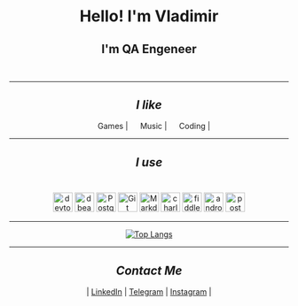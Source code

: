 <div align="center">

# Hello! I'm Vladimir

## I'm QA Engeneer <br><br><hr>

## **_I like_**

<img width="14px" src="https://user-images.githubusercontent.com/60035393/149417705-cc34cf52-a359-4e36-894b-fdcb6fe5092b.png" /> Games |
<img width="14px" src="https://user-images.githubusercontent.com/60035393/149417851-289b899b-e462-45d2-9ee4-68e60a26130a.png" /> Music |
<img width="14px" src="https://user-images.githubusercontent.com/60035393/149418001-d9c07ba9-401b-4d5e-958d-714166b03f1f.png" /> Coding |

<hr>

## **_I use_** <br><br>

<div>
	<img alt="devtools" width="35px" src="https://user-images.githubusercontent.com/89486551/143319750-2f729405-4b8a-4f73-8e16-b5c7780517fc.png" />
	<img alt="dbeaver" width="35px" src="https://user-images.githubusercontent.com/89486551/143319757-0bbd31ce-7860-447a-9571-504653849d0b.png" />
	<img alt="PostgreSQL" width="35px" src="https://user-images.githubusercontent.com/89486551/143319773-17f2e07b-8dc2-4f02-9b60-e9f0b421ce06.png" />
	<img alt="Git" width="35px" src="https://user-images.githubusercontent.com/89486551/143319775-c711ac23-04f8-44dd-9a0b-ea3698467e9e.png" />
	<img alt="Markdown" width="35px" src="https://user-images.githubusercontent.com/89486551/143319781-e0cb8223-f5db-4cfd-b2f8-9fab2e227023.png" />
	<img alt="charles" width="35px" src="https://user-images.githubusercontent.com/89486551/143319787-e5eb9aa4-5b57-454f-b903-64282274af76.png" />
	<img alt="fiddler" width="35px" src="https://user-images.githubusercontent.com/89486551/143319792-72034e75-f2fe-4589-b741-6f21a2433a71.png" />
	<img alt="android-studio" width="35px" src="https://user-images.githubusercontent.com/89486551/143319797-01713acf-1cc6-49c9-ae92-d520d55cef17.png" />
	<img alt="postman" width="35px" src="https://user-images.githubusercontent.com/89486551/143319803-99550e9f-bdde-4354-b38a-a3aa8ffc9a77.png" />
</div>

<hr>

[![Top Langs](https://github-readme-stats.vercel.app/api/top-langs/?username=lvnnew&layout=compact)](https://github.com/anuraghazra/github-readme-stats)

<hr>

## **_Contact Me_**

| [LinkedIn][li] | [Telegram][tg] | [Instagram][in] |

[tg]: https://t.me/leshenkov
[li]: https://www.linkedin.com/in/lvnnew/
[in]: https://www.instagram.com/leshenkovn/

<div>
